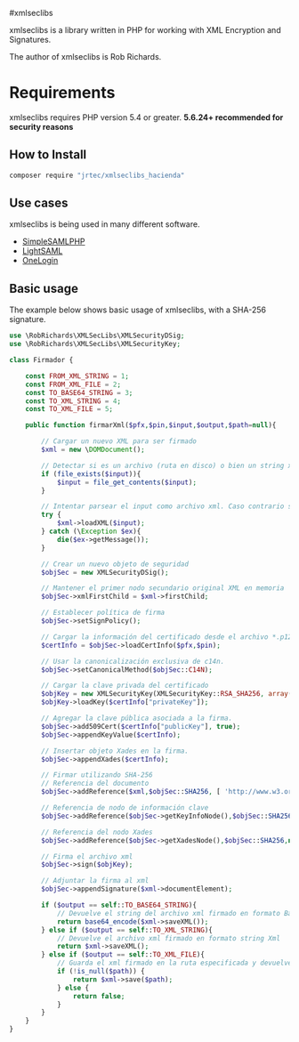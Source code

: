 #xmlseclibs 

xmlseclibs is a library written in PHP for working with XML Encryption and Signatures.

The author of xmlseclibs is Rob Richards.


# Requirements

xmlseclibs requires PHP version 5.4 or greater. **5.6.24+ recommended for security reasons**


## How to Install

```sh
composer require "jrtec/xmlseclibs_hacienda"
```


## Use cases

xmlseclibs is being used in many different software.

* [SimpleSAMLPHP](https://github.com/simplesamlphp/simplesamlphp)
* [LightSAML](https://github.com/lightsaml/lightsaml)
* [OneLogin](https://github.com/onelogin/php-saml)

## Basic usage

The example below shows basic usage of xmlseclibs, with a SHA-256 signature.

```php
use \RobRichards\XMLSecLibs\XMLSecurityDSig;
use \RobRichards\XMLSecLibs\XMLSecurityKey;

class Firmador {

    const FROM_XML_STRING = 1;
    const FROM_XML_FILE = 2;
    const TO_BASE64_STRING = 3;
    const TO_XML_STRING = 4;
    const TO_XML_FILE = 5;

    public function firmarXml($pfx,$pin,$input,$output,$path=null){

        // Cargar un nuevo XML para ser firmado
        $xml = new \DOMDocument();

        // Detectar si es un archivo (ruta en disco) o bien un string xml
        if (file_exists($input)){
            $input = file_get_contents($input);
        }

        // Intentar parsear el input como archivo xml. Caso contrario se detiene el script
        try {
            $xml->loadXML($input);
        } catch (\Exception $ex){
            die($ex->getMessage());
        }

        // Crear un nuevo objeto de seguridad
        $objSec = new XMLSecurityDSig();

        // Mantener el primer nodo secundario original XML en memoria
        $objSec->xmlFirstChild = $xml->firstChild;

        // Establecer política de firma
        $objSec->setSignPolicy();

        // Cargar la información del certificado desde el archivo *.p12
        $certInfo = $objSec->loadCertInfo($pfx,$pin);

        // Usar la canonicalización exclusiva de c14n.
        $objSec->setCanonicalMethod($objSec::C14N);

        // Cargar la clave privada del certificado
        $objKey = new XMLSecurityKey(XMLSecurityKey::RSA_SHA256, array('type' => 'private'));
        $objKey->loadKey($certInfo["privateKey"]);

        // Agregar la clave pública asociada a la firma.
        $objSec->add509Cert($certInfo["publicKey"], true);
        $objSec->appendKeyValue($certInfo);

        // Insertar objeto Xades en la firma.
        $objSec->appendXades($certInfo);

        // Firmar utilizando SHA-256
        // Referencia del documento
        $objSec->addReference($xml,$objSec::SHA256, [ 'http://www.w3.org/2000/09/xmldsig#enveloped-signature' ], [ 'id_ref' => $objSec->reference0Id, 'force_uri' => true ]);

        // Referencia de nodo de información clave
        $objSec->addReference($objSec->getKeyInfoNode(),$objSec::SHA256,null, [ 'id_ref' => $objSec->reference1Id, 'force_uri' => false, 'overwrite' => false ]);

        // Referencia del nodo Xades
        $objSec->addReference($objSec->getXadesNode(),$objSec::SHA256,null, [ 'force_uri' => false, 'overwrite' => false, "type" => "http://uri.etsi.org/01903#SignedProperties" ], [ [ 'qualifiedName' => 'xmlns:xades', 'value' => $objSec::XADES ] ]);

        // Firma el archivo xml
        $objSec->sign($objKey);

        // Adjuntar la firma al xml
        $objSec->appendSignature($xml->documentElement);

        if ($output == self::TO_BASE64_STRING){
            // Devuelve el string del archivo xml firmado en formato Base64
            return base64_encode($xml->saveXML());
        } else if ($output == self::TO_XML_STRING){
            // Devuelve el archivo xml firmado en formato string Xml
            return $xml->saveXML();
        } else if ($output == self::TO_XML_FILE){
            // Guarda el xml firmado en la ruta especificada y devuelve el resultado
            if (!is_null($path)) {
                return $xml->save($path);
            } else {
                return false;
            }
        }
    }
}
```
